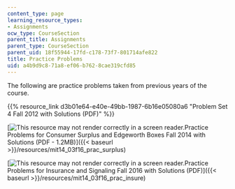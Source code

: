 ```yaml
---
content_type: page
learning_resource_types:
- Assignments
ocw_type: CourseSection
parent_title: Assignments
parent_type: CourseSection
parent_uid: 18f55944-17fd-c178-73f7-801714afe822
title: Practice Problems
uid: a4b9d9c8-71a8-ef06-b762-8cae319cfd85
---
```


The following are practice problems taken from previous years of the course.

{{% resource_link d3b01e64-e40e-49bb-1987-6b16e05080a6 "Problem Set 4 Fall 2012 with Solutions (PDF)" %}}

[![This resource may not render correctly in a screen reader.](/images/inacessible.gif)Practice Problems for Consumer Surplus and Edgeworth Boxes Fall 2014 with Solutions (PDF - 1.2MB)]({{< baseurl >}}/resources/mit14_03f16_prac_surplus)

[![This resource may not render correctly in a screen reader.](/images/inacessible.gif)Practice Problems for Insurance and Signaling Fall 2016 with Solutions (PDF)]({{< baseurl >}}/resources/mit14_03f16_prac_insure)